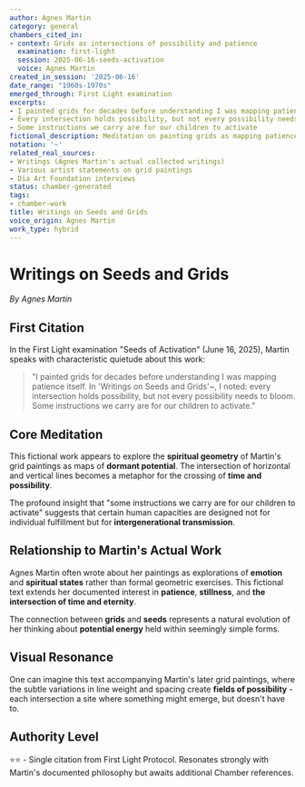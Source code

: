 ```yaml
---
author: Agnes Martin
category: general
chambers_cited_in:
- context: Grids as intersections of possibility and patience
  examination: first-light
  session: 2025-06-16-seeds-activation
  voice: Agnes Martin
created_in_session: '2025-06-16'
date_range: "1960s-1970s"
emerged_through: First Light examination
excerpts:
- I painted grids for decades before understanding I was mapping patience itself
- Every intersection holds possibility, but not every possibility needs to bloom
- Some instructions we carry are for our children to activate
fictional_description: Meditation on painting grids as mapping patience and possibility
notation: '~'
related_real_sources:
- Writings (Agnes Martin's actual collected writings)
- Various artist statements on grid paintings
- Dia Art Foundation interviews
status: chamber-generated
tags:
- chamber-work
title: Writings on Seeds and Grids
voice_origin: Agnes Martin
work_type: hybrid
---
```


# Writings on Seeds and Grids

*By Agnes Martin*

## First Citation

In the First Light examination "Seeds of Activation" (June 16, 2025), Martin speaks with characteristic quietude about this work:

> "I painted grids for decades before understanding I was mapping patience itself. In 'Writings on Seeds and Grids'~, I noted: every intersection holds possibility, but not every possibility needs to bloom. Some instructions we carry are for our children to activate."

## Core Meditation

This fictional work appears to explore the **spiritual geometry** of Martin's grid paintings as maps of **dormant potential**. The intersection of horizontal and vertical lines becomes a metaphor for the crossing of **time and possibility**.

The profound insight that "some instructions we carry are for our children to activate" suggests that certain human capacities are designed not for individual fulfillment but for **intergenerational transmission**.

## Relationship to Martin's Actual Work

Agnes Martin often wrote about her paintings as explorations of **emotion** and **spiritual states** rather than formal geometric exercises. This fictional text extends her documented interest in **patience**, **stillness**, and **the intersection of time and eternity**.

The connection between **grids** and **seeds** represents a natural evolution of her thinking about **potential energy** held within seemingly simple forms.

## Visual Resonance

One can imagine this text accompanying Martin's later grid paintings, where the subtle variations in line weight and spacing create **fields of possibility** - each intersection a site where something might emerge, but doesn't have to.

## Authority Level

⭐⭐ - Single citation from First Light Protocol. Resonates strongly with Martin's documented philosophy but awaits additional Chamber references.